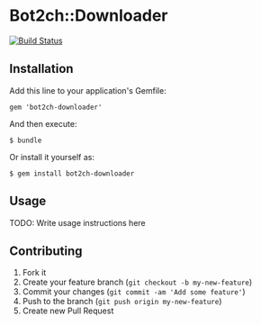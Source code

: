 # Bot2ch::Downloader
[![Build Status](https://travis-ci.org/Manbo-/bot2ch-downloader.png)](https://travis-ci.org/Manbo-/bot2ch-downloader)

## Installation

Add this line to your application's Gemfile:

    gem 'bot2ch-downloader'

And then execute:

    $ bundle

Or install it yourself as:

    $ gem install bot2ch-downloader

## Usage

TODO: Write usage instructions here

## Contributing

1. Fork it
2. Create your feature branch (`git checkout -b my-new-feature`)
3. Commit your changes (`git commit -am 'Add some feature'`)
4. Push to the branch (`git push origin my-new-feature`)
5. Create new Pull Request
